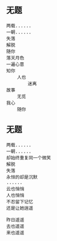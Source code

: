 

## 无题

	两载......
	一朝......
	失落
	解脱
	随你
	落天月色
	一遍心意
	知你
		人也
			迷离
	故事
		无觅
	我心
		随你

## 无题

	两载......
	一朝......
	却始终重复同一个微笑
	解脱
	失落
	永恒的却是沉默
	......
	云也悄悄
	人也悄悄
	不忍留下记忆
	还是让她逍遥
	
	昨日遥遥
	去也遥遥
	来也遥遥